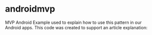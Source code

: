 androidmvp
==========

MVP Android Example used to explain how to use this pattern in our Android apps. This code was created to support an article explanation:



